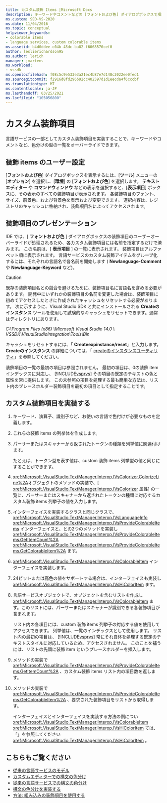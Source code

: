 ```yaml
---
title: カスタム装飾 Items |Microsoft Docs
description: キーワードやコメントなどの [フォントおよび色] ダイアログボックスで項目をオーバーライドして、言語サービスの一部としてカスタム装飾項目を作成する方法について説明します。
ms.custom: SEO-VS-2020
ms.date: 11/04/2016
ms.topic: conceptual
helpviewer_keywords:
- colorable items
- language services, custom colorable items
ms.assetid: b4d0ddee-c04b-48dc-ba82-f6068570cef0
author: leslierichardson95
ms.author: lerich
manager: jmartens
ms.workload:
- vssdk
ms.openlocfilehash: f08c5c9e533e3a21ec4b87e7d148c3022ee0fed1
ms.sourcegitcommit: f2916d8fd296b92cc402597d1d1eecda4f6cccbf
ms.translationtype: MT
ms.contentlocale: ja-JP
ms.lasthandoff: 03/25/2021
ms.locfileid: "105056800"
---
```

# <a name="custom-colorable-items"></a>カスタム装飾項目
言語サービスの一部としてカスタム装飾項目を実装することで、キーワードやコメントなど、色分けの型の一覧をオーバーライドできます。

## <a name="user-settings-of-colorable-items"></a>装飾 items のユーザー設定
 [**フォントおよび色**] ダイアログボックスを表示するには、[**ツール**] メニューの [**オプション**] を選択し、[**環境**] の [**フォントおよび色**] を選択します。 **テキストエディター** や **コマンドウィンドウ** などの表示を選択すると、[**表示項目**] ボックスに、その表示のすべての装飾項目が表示されます。 各装飾項目のフォント、サイズ、前景色、および背景色を表示および変更できます。 選択内容は、レジストリのキャッシュに格納され、装飾項目名によってアクセスされます。

## <a name="presentation-of-colorable-items"></a>装飾項目のプレゼンテーション
 IDE では、[ **フォントおよび色** ] ダイアログボックスの装飾項目のユーザーオーバーライドが処理されるため、各カスタム装飾項目には名前を指定するだけで済みます。 この名前は、[ **表示項目** ] の一覧に表示されます。 装飾項目はアルファベット順に表示されます。 言語サービスのカスタム装飾アイテムをグループ化するには、それぞれの言語名で各名前を開始します ( **Newlanguage-Comment** や **Newlanguage-Keyword** など)。

> [!CAUTION]
> 既存の装飾項目名との競合を避けるために、装飾項目名に言語名を含める必要があります。 開発中にいずれかの装飾項目の名前を変更した場合は、装飾項目に初めてアクセスしたときに作成されたキャッシュをリセットする必要があります。 次に示すように、Visual Studio SDK と共にインストールされる **Createのインスタンス** ツールを使用して試験的なキャッシュをリセットできます。通常はディレクトリにあります。
>
> *C:\Program Files (x86) \Microsoft Visual Studio 14.0 \ VSSDK\VisualStudioIntegration\Tools\Bin*
>
> キャッシュをリセットするには、「 **Createexpinstance/reset**」と入力します。 **Createのインスタンス** の詳細については、「 [createのインスタンスユーティリティ](../../extensibility/internals/createexpinstance-utility.md)」を参照してください。

 装飾項目の一覧の最初の項目は参照されません。 最初の項目は、0の装飾 item インデックスに対応し、 [!INCLUDE[vsprvs](../../code-quality/includes/vsprvs_md.md)] その項目の既定のテキストの色と属性を常に提供します。 この未参照の項目を処理する最も簡単な方法は、リスト内のプレースホルダー装飾項目を最初の項目として指定することです。

## <a name="implement-custom-colorable-items"></a>カスタム装飾項目を実装する

1. キーワード、演算子、識別子など、お使いの言語で色付けが必要なものを定義します。

2. これらの装飾 items の列挙体を作成します。

3. パーサーまたはスキャナーから返されたトークンの種類を列挙値に関連付けます。

    たとえば、トークン型を表す値は、custom 装飾 items 列挙型の値と同じにすることができます。

4. <xref:Microsoft.VisualStudio.TextManager.Interop.IVsColorizer.ColorizeLine%2A>オブジェクトのメソッドの実装で、[ <xref:Microsoft.VisualStudio.TextManager.Interop.IVsColorizer> 属性] の一覧に、パーサーまたはスキャナーから返されたトークンの種類に対応するカスタム装飾 items 列挙子の値を入力します。

5. インターフェイスを実装するクラスと同じクラスで、 <xref:Microsoft.VisualStudio.TextManager.Interop.IVsLanguageInfo> <xref:Microsoft.VisualStudio.TextManager.Interop.IVsProvideColorableItems> インターフェイスと、との2つのメソッドを実装し <xref:Microsoft.VisualStudio.TextManager.Interop.IVsProvideColorableItems.GetItemCount%2A> <xref:Microsoft.VisualStudio.TextManager.Interop.IVsProvideColorableItems.GetColorableItem%2A> ます。

6. <xref:Microsoft.VisualStudio.TextManager.Interop.IVsColorableItem> インターフェイスを実装します。

7. 24ビットまたは高色の値をサポートする場合は、インターフェイスも実装し <xref:Microsoft.VisualStudio.TextManager.Interop.IVsHiColorItem> ます。

8. 言語サービスオブジェクトで、オブジェクトを含むリストを作成し <xref:Microsoft.VisualStudio.TextManager.Interop.IVsColorableItem> ます。このリストには、パーサーまたはスキャナーが識別できる各装飾項目が含まれます。

    リスト内の各項目には、custom 装飾 items 列挙子の対応する値を使用してアクセスできます。 列挙値は、一覧のインデックスとして使用します。 リスト内の最初の項目は、 [!INCLUDE[vsprvs](../../code-quality/includes/vsprvs_md.md)] 常にそれ自体を処理する既定のテキストスタイルに対応しているため、アクセスされません。 このことを補うには、リストの先頭に装飾 item というプレースホルダーを挿入します。

9. メソッドの実装で <xref:Microsoft.VisualStudio.TextManager.Interop.IVsProvideColorableItems.GetItemCount%2A> 、カスタム装飾 items リスト内の項目数を返します。

10. メソッドの実装で <xref:Microsoft.VisualStudio.TextManager.Interop.IVsProvideColorableItems.GetColorableItem%2A> 、要求された装飾項目をリストから取得します。

    インターフェイスとインターフェイスを実装する方法の例につい <xref:Microsoft.VisualStudio.TextManager.Interop.IVsColorableItem> <xref:Microsoft.VisualStudio.TextManager.Interop.IVsHiColorItem> ては、「」を参照してください <xref:Microsoft.VisualStudio.TextManager.Interop.IVsHiColorItem> 。

## <a name="see-also"></a>こちらもご覧ください
- [従来の言語サービスのモデル](../../extensibility/internals/model-of-a-legacy-language-service.md)
- [カスタムエディターでの構文の色分け](../../extensibility/syntax-coloring-in-custom-editors.md)
- [従来の言語サービスでの構文の色分け](../../extensibility/internals/syntax-coloring-in-a-legacy-language-service.md)
- [構文の色分けを実装する](../../extensibility/internals/implementing-syntax-coloring.md)
- [方法: 組み込みの装飾項目を使用する](../../extensibility/internals/how-to-use-built-in-colorable-items.md)
